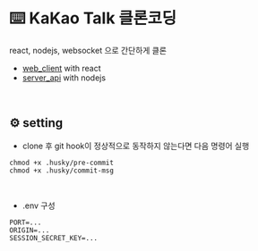 # ⌨️ KaKao Talk 클론코딩

react, nodejs, websocket 으로 간단하게 클론

- [web_client](https://github.com/ddanmuji/kakao_clone/tree/master/packages/web_client) with react
- [server_api](https://github.com/ddanmuji/kakao_clone/tree/master/packages/server_api) with nodejs

<br />

## ⚙️ setting

- clone 후 git hook이 정상적으로 동작하지 않는다면 다음 명령어 실행

```
chmod +x .husky/pre-commit
chmod +x .husky/commit-msg
```

<br />

- .env 구성

```
PORT=...
ORIGIN=...
SESSION_SECRET_KEY=...
```
